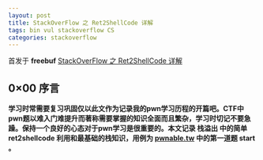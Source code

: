 ```yaml
---
layout: post
title: StackOverFlow 之 Ret2ShellCode 详解
tags: bin vul stackoverflow CS 
categories: stackoverflow
---
```


首发于 **freebuf**  [StackOverFlow 之 Ret2ShellCode 详解](https://www.freebuf.com/vuls/179724.html)

## **0×00 序言** 

**学习时常需要复习巩固仅以此文作为记录我的pwn学习历程的开篇吧。CTF中pwn题以难入门难提升而著称需要掌握的知识全面而且繁杂，学习时切记不要急躁。保持一个良好的心态对于pwn学习是很重要的。本文记录 栈溢出 中的简单 ret2shellcode 利用和最基础的栈知识，用例为 [pwnable.tw](https://pwnable.tw/) 中的第一道题 start 。**

